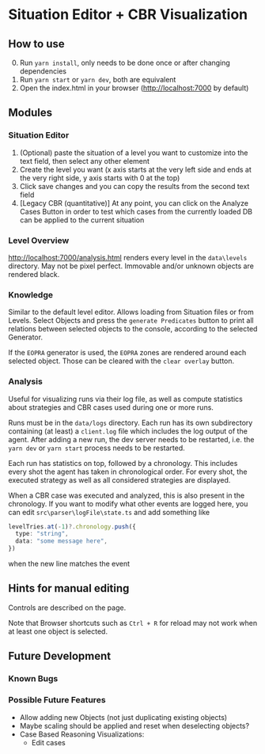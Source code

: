 # Situation Editor + CBR Visualization

## How to use

0. Run `yarn install`, only needs to be done once or after changing dependencies
1. Run `yarn start` or `yarn dev`, both are equivalent
2. Open the index.html in your browser (<http://localhost:7000> by default)

## Modules

### Situation Editor

1. (Optional) paste the situation of a level you want to customize into the text field, then select any other element
2. Create the level you want (x axis starts at the very left side and ends at the very right side, y axis starts with 0 at the top)
3. Click save changes and you can copy the results from the second text field
4. [Legacy CBR (quantitative)] At any point, you can click on the Analyze Cases Button in order to test which cases from the currently loaded DB can be applied to the current situation

### Level Overview

<http://localhost:7000/analysis.html> renders every level in the `data\levels` directory. May not be pixel perfect. Immovable and/or unknown objects are rendered black.

### Knowledge

Similar to the default level editor. Allows loading from Situation files or from Levels. Select Objects and press the `generate Predicates` button to print all relations between selected objects to the console, according to the selected Generator.

If the `EOPRA` generator is used, the `EOPRA` zones are rendered around each selected object. Those can be cleared with the `clear overlay` button.

### Analysis

Useful for visualizing runs via their log file, as well as compute statistics about strategies and CBR cases used during one or more runs.

Runs must be in the `data/logs` directory. Each run has its own subdirectory containing (at least) a `client.log` file which includes the log output of the agent. After adding a new run, the dev server needs to be restarted, i.e. the `yarn dev` or `yarn start` process needs to be restarted.

Each run has statistics on top, followed by a chronology. This includes every shot the agent has taken in chronological order. For every shot, the executed strategy as well as all considered strategies are displayed.

When a CBR case was executed and analyzed, this is also present in the chronology. If you want to modify what other events are logged here, you can edit `src\parser\logFile\state.ts` and add something like

```ts
levelTries.at(-1)?.chronology.push({
  type: "string",
  data: "some message here",
})
```

when the new line matches the event

## Hints for manual editing

Controls are described on the page.

Note that Browser shortcuts such as `Ctrl + R` for reload may not work when at least one object is selected.

## Future Development

### Known Bugs

### Possible Future Features

- Allow adding new Objects (not just duplicating existing objects)
- Maybe scaling should be applied and reset when deselecting objects?
- Case Based Reasoning Visualizations:
  - Edit cases
